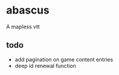 # abascus

A mapless vtt

## todo

- add pagination on game content entries
- deep id renewal function
